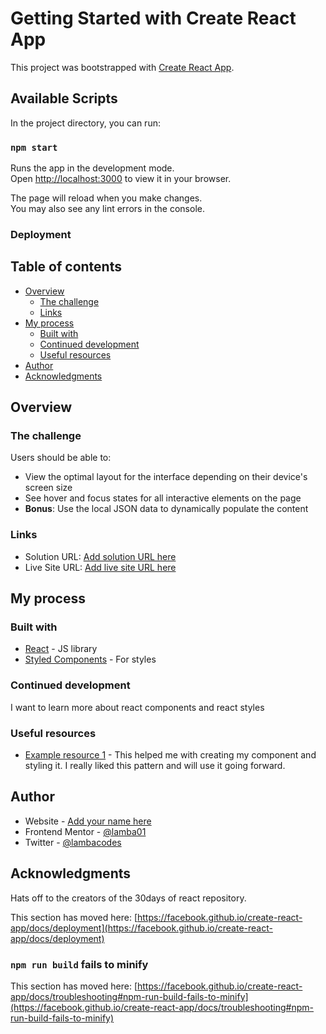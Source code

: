 # Getting Started with Create React App

This project was bootstrapped with [Create React App](https://github.com/facebook/create-react-app).

## Available Scripts

In the project directory, you can run:

### `npm start`

Runs the app in the development mode.\
Open [http://localhost:3000](http://localhost:3000) to view it in your browser.

The page will reload when you make changes.\
You may also see any lint errors in the console.

### Deployment

## Table of contents

- [Overview](#overview)
  - [The challenge](#the-challenge)
  - [Links](#links)
- [My process](#my-process)
  - [Built with](#built-with)
  - [Continued development](#continued-development)
  - [Useful resources](#useful-resources)
- [Author](#author)
- [Acknowledgments](#acknowledgments)

## Overview

### The challenge

Users should be able to:

- View the optimal layout for the interface depending on their device's screen size
- See hover and focus states for all interactive elements on the page
- **Bonus**: Use the local JSON data to dynamically populate the content


### Links

- Solution URL: [Add solution URL here](https://github.com/lamba01/result-summary-component/tree/master)
- Live Site URL: [Add live site URL here](https://firstrreactap.netlify.app/)

## My process

### Built with

- [React](https://reactjs.org/) - JS library
- [Styled Components](https://styled-components.com/) - For styles



### Continued development

I want to learn more about react components and react styles

### Useful resources

- [Example resource 1](https://github.com/Asabeneh/30-Days-Of-React/blob/master/07_Day_Class_Components/07_class_components.md) - This helped me with creating my component and styling it. I really liked this pattern and will use it going forward.

## Author

- Website - [Add your name here](https://www.your-site.com)
- Frontend Mentor - [@lamba01](https://www.frontendmentor.io/profile/lamba01)
- Twitter - [@lambacodes](https://www.twitter.com/lambacodes)

## Acknowledgments

Hats off to the creators of the 30days of react repository.


This section has moved here: [https://facebook.github.io/create-react-app/docs/deployment](https://facebook.github.io/create-react-app/docs/deployment)

### `npm run build` fails to minify

This section has moved here: [https://facebook.github.io/create-react-app/docs/troubleshooting#npm-run-build-fails-to-minify](https://facebook.github.io/create-react-app/docs/troubleshooting#npm-run-build-fails-to-minify)
